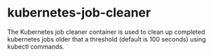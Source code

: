 # kubernetes-job-cleaner

The Kubernetes job cleaner container is used to clean up completed kubernetes jobs older that a threshold (default is 100 seconds) using kubectl commands.
